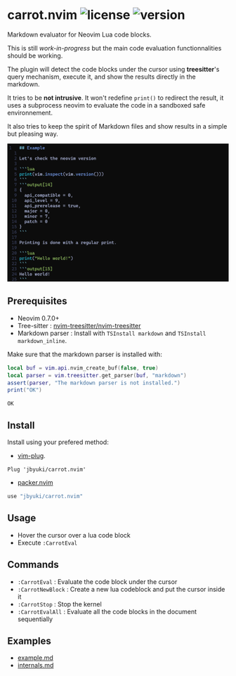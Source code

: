 # carrot.nvim ![license](https://img.shields.io/github/license/jbyuki/carrot.nvim) ![version](https://img.shields.io/badge/version-0.0.1-blue)

Markdown evaluator for Neovim Lua code blocks. 

This is still _work-in-progress_ but the main code evaluation functionnalities should be working.

The plugin will detect the code blocks under the cursor using **treesitter**'s query mechanism, execute it, and show the results directly in the markdown.

It tries to be **not intrusive**. It won't redefine `print()` to redirect the result, it uses a subprocess neovim to evaluate the code in a sandboxed safe environnement.

It also tries to keep the spirit of Markdown files and show results in a simple but pleasing way.

![carrot screenshot](https://raw.githubusercontent.com/jbyuki/gifs/main/carrot.png)

## Prerequisites

* Neovim 0.7.0+
* Tree-sitter : [nvim-treesitter/nvim-treesitter](https://github.com/nvim-treesitter/nvim-treesitter)
* Markdown parser : Install with `TSInstall markdown` and `TSInstall markdown_inline`.

Make sure that the markdown parser is installed with:

```lua
local buf = vim.api.nvim_create_buf(false, true)
local parser = vim.treesitter.get_parser(buf, "markdown")
assert(parser, "The markdown parser is not installed.")
print("OK")
```
```output[1](05/06/22 13:41:59)
OK
```

## Install

Install using your prefered method:
- [vim-plug](https://github.com/junegunn/vim-plug).
```vim
Plug 'jbyuki/carrot.nvim'
```

- [packer.nvim](https://github.com/wbthomason/packer.nvim)
```lua
use "jbyuki/carrot.nvim"
```

## Usage 

* Hover the cursor over a lua code block
* Execute `:CarrotEval`

## Commands 

* `:CarrotEval` : Evaluate the code block under the cursor
* `:CarrotNewBlock` : Create a new lua codeblock and put the cursor inside it
* `:CarrotStop` : Stop the kernel
* `:CarrotEvalAll` : Evaluate all the code blocks in the document sequentially

## Examples

* [example.md](test/example.md)
* [internals.md](test/internals.md)

